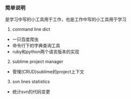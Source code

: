 ###  简单说明
 
是学习中写的小工具用于工作，也是工作中写的小工具用于学习

1. command line dict
  * 一只百度爬虫
  * 命令行下的字典查询工具
  * ruby和python两个语言版本的实现
2. sublime project manager 
  * 管理(CRUD)sublime的project上下文
3. svn lines statistics  
  * 统计svn的代码变更
